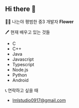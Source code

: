 ## Hi there 👋

🙋‍♂️ 나는야 평범한 중3 개발자 **Flower**

🖊 현재 배우고 있는 것들
 - C
 - C++
 - Java
 - Javascript
 - Typescript
 - Node.js
 - Python
 - Android
 
📞 연락하고 싶을 때
 - lmlstudio0917@gmail.com

